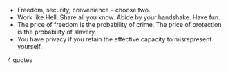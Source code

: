  - Freedom, security, convenience – choose two.
 - Work like Hell. Share all you know. Abide by your handshake. Have fun.
 - The price of freedom is the probability of crime. The price of protection is the probability of slavery.
 - You have privacy if you retain the effective capacity to misrepresent yourself.

4 quotes